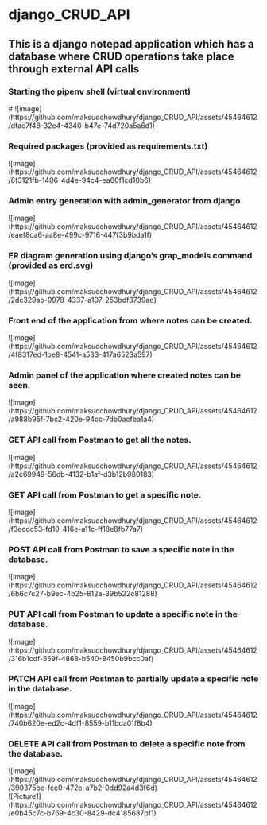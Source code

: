 # django_CRUD_API

<h2>This is a django notepad application which has a database where CRUD operations take place through external API calls</h2>

<h3>Starting the pipenv shell (virtual environment)</h3>
#
![image](https://github.com/maksudchowdhury/django_CRUD_API/assets/45464612/dfae7f48-32e4-4340-b47e-74d720a5a6d1)

<br>
<h3>Required packages (provided as requirements.txt)</h3>
![image](https://github.com/maksudchowdhury/django_CRUD_API/assets/45464612/6f3121fb-1406-4d4e-94c4-ea00f1cd10b6)

<br>
<h3>Admin entry generation with admin_generator from django</h3>
![image](https://github.com/maksudchowdhury/django_CRUD_API/assets/45464612/eaef8ca6-aa8e-499c-9716-447f3b9bda1f)

<br>
<h3>ER diagram generation using django’s grap_models command (provided as erd.svg)</h3>
![image](https://github.com/maksudchowdhury/django_CRUD_API/assets/45464612/2dc329ab-0978-4337-a107-253bdf3739ad)

<br>
<h3>Front end of the application from where notes can be created.</h3>
![image](https://github.com/maksudchowdhury/django_CRUD_API/assets/45464612/4f8317ed-1be8-4541-a533-417a6523a597)

<br>
<h3>Admin panel of the application where created notes can be seen.</h3>
![image](https://github.com/maksudchowdhury/django_CRUD_API/assets/45464612/a988b95f-7bc2-420e-94cc-7db0acfba1a4)

<br>
<h3>GET API call from Postman to get all the notes.</h3>
![image](https://github.com/maksudchowdhury/django_CRUD_API/assets/45464612/a2c69949-56db-4132-b1af-d3b12b980183)

<br>
<h3>GET API call from Postman to get a specific note.</h3>
![image](https://github.com/maksudchowdhury/django_CRUD_API/assets/45464612/f3ecdc53-fd19-416e-a11c-ff18e8fb77a7)

<br>
<h3>POST API call from Postman to save a specific note in the database.</h3>
![image](https://github.com/maksudchowdhury/django_CRUD_API/assets/45464612/6b6c7c27-b9ec-4b25-812a-39b522c81288)

<br>

<h3>PUT API call from Postman to update a specific note in the database.</h3>
![image](https://github.com/maksudchowdhury/django_CRUD_API/assets/45464612/316b1cdf-559f-4868-b540-8450b9bcc0af)

<br>
<h3>PATCH API call from Postman to partially update a specific note in the database.</h3>
![image](https://github.com/maksudchowdhury/django_CRUD_API/assets/45464612/740b620e-ed2c-4df1-8559-b11bda01f8b4)

<br>
<h3>DELETE API call from Postman to delete a specific note from the database.</h3>
![image](https://github.com/maksudchowdhury/django_CRUD_API/assets/45464612/390375be-fce0-472e-a7b2-0dd92a4d3f6d)

<br>
![Picture1](https://github.com/maksudchowdhury/django_CRUD_API/assets/45464612/e0b45c7c-b769-4c30-8429-dc4185687bf1)

